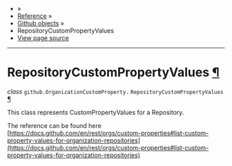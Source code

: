 - »
- [Reference](https://pygithub.readthedocs.io/en/stable/reference.html) »
- [Github objects](https://pygithub.readthedocs.io/en/stable/github_objects.html) »
- RepositoryCustomPropertyValues
- [View page source](https://pygithub.readthedocs.io/en/stable/_sources/github_objects/RepositoryCustomPropertyValues.rst.txt)

* * *

# RepositoryCustomPropertyValues [¶](https://pygithub.readthedocs.io/en/stable/github_objects/RepositoryCustomPropertyValues.html\#repositorycustompropertyvalues "Permalink to this headline")

_class_ `github.OrganizationCustomProperty.` `RepositoryCustomPropertyValues` [¶](https://pygithub.readthedocs.io/en/stable/github_objects/RepositoryCustomPropertyValues.html#github.OrganizationCustomProperty.RepositoryCustomPropertyValues "Permalink to this definition")

This class represents CustomPropertyValues for a Repository.

The reference can be found here
[https://docs.github.com/en/rest/orgs/custom-properties#list-custom-property-values-for-organization-repositories](https://docs.github.com/en/rest/orgs/custom-properties#list-custom-property-values-for-organization-repositories)